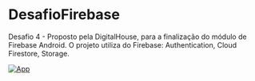 # DesafioFirebase
Desafio 4 - Proposto pela DigitalHouse, para a finalização do módulo de Firebase Android. O projeto utiliza do Firebase: Authentication, Cloud Firestore, Storage.

[![App](https://j.gifs.com/GvL2zQ.gif)](https://www.youtube.com/watch?v=fsL8vQ4RiGc&feature=youtu.be)
